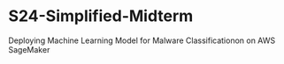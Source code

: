 # S24-Simplified-Midterm
Deploying Machine Learning Model for Malware Classificationon on AWS SageMaker
